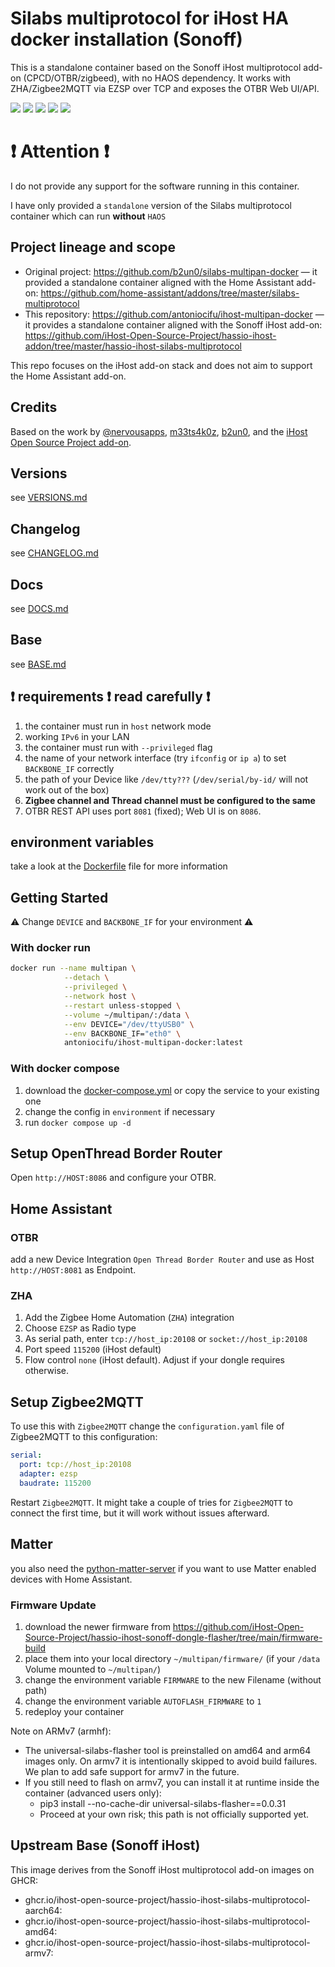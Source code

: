 # Silabs multiprotocol for iHost HA docker installation (Sonoff)

This is a standalone container based on the Sonoff iHost multiprotocol add-on (CPCD/OTBR/zigbeed), with no HAOS dependency. It works with ZHA/Zigbee2MQTT via EZSP over TCP and exposes the OTBR Web UI/API.

![](https://img.shields.io/github/license/antoniocifu/ihost-multipan-docker.svg)
![](https://img.shields.io/github/stars/antoniocifu/ihost-multipan-docker)
![](https://img.shields.io/docker/v/antoniocifu/ihost-multipan-docker)
![](https://img.shields.io/docker/pulls/antoniocifu/ihost-multipan-docker.svg)
![](https://img.shields.io/docker/image-size/antoniocifu/ihost-multipan-docker.svg)

# ❗ Attention ❗

I do not provide any support for the software running in this container.

I have only provided a `standalone` version of the Silabs multiprotocol container which can run **without** `HAOS`

## Project lineage and scope

- Original project: https://github.com/b2un0/silabs-multipan-docker — it provided a standalone container aligned with the Home Assistant add-on: https://github.com/home-assistant/addons/tree/master/silabs-multiprotocol
- This repository: https://github.com/antoniocifu/ihost-multipan-docker — it provides a standalone container aligned with the Sonoff iHost add-on: https://github.com/iHost-Open-Source-Project/hassio-ihost-addon/tree/master/hassio-ihost-silabs-multiprotocol

This repo focuses on the iHost add-on stack and does not aim to support the Home Assistant add-on.

## Credits

Based on the work by [@nervousapps](https://github.com/nervousapps/haDOCKERaddons/tree/master/silabs-multiprotocol/dockerCustom), [m33ts4k0z](https://github.com/m33ts4k0z/silabs-multipan-docker), [b2un0](https://github.com/b2un0/silabs-multipan-docker), and the [iHost Open Source Project add-on](https://github.com/iHost-Open-Source-Project/hassio-ihost-addon/tree/master/hassio-ihost-silabs-multiprotocol).

## Versions

see [VERSIONS.md](VERSIONS.md)

## Changelog

see [CHANGELOG.md](CHANGELOG.md)

## Docs

see [DOCS.md](DOCS.md)

## Base

see [BASE.md](BASE.md)

## ❗ requirements ❗ read carefully ❗

1. the container must run in `host` network mode
2. working `IPv6` in your LAN
3. the container must run with `--privileged` flag
4. the name of your network interface (try `ifconfig` or `ip a`) to set `BACKBONE_IF` correctly
5. the path of your Device like `/dev/tty???` (`/dev/serial/by-id/` will not work out of the box)
6. **Zigbee channel and Thread channel must be configured to the same**
7. OTBR REST API uses port `8081` (fixed); Web UI is on `8086`.

## environment variables

take a look at the [Dockerfile](Dockerfile) file for more information

## Getting Started

⚠️ Change `DEVICE` and `BACKBONE_IF` for your environment ⚠️

### With docker run

```bash
docker run --name multipan \
            --detach \
            --privileged \
            --network host \
            --restart unless-stopped \
            --volume ~/multipan/:/data \
            --env DEVICE="/dev/ttyUSB0" \
            --env BACKBONE_IF="eth0" \
            antoniocifu/ihost-multipan-docker:latest
```

### With docker compose

1. download the [docker-compose.yml](docker-compose.yml) or copy the service to your existing one
2. change the config in `environment` if necessary
3. run `docker compose up -d`

## Setup OpenThread Border Router

Open `http://HOST:8086` and configure your OTBR.

## Home Assistant

### OTBR

add a new Device Integration `Open Thread Border Router` and use as Host `http://HOST:8081` as Endpoint.

### ZHA

1. Add the Zigbee Home Automation (`ZHA`) integration
2. Choose `EZSP` as Radio type
3. As serial path, enter `tcp://host_ip:20108` or `socket://host_ip:20108`
4. Port speed `115200` (iHost default)
5. Flow control `none` (iHost default). Adjust if your dongle requires otherwise.

## Setup Zigbee2MQTT

To use this with `Zigbee2MQTT` change the `configuration.yaml` file of Zigbee2MQTT to this configuration:

```yaml
serial:
  port: tcp://host_ip:20108
  adapter: ezsp
  baudrate: 115200
```

Restart `Zigbee2MQTT`.
It might take a couple of tries for `Zigbee2MQTT` to connect the first time, but it will work without issues afterward.

## Matter

you also need the [python-matter-server](https://github.com/home-assistant-libs/python-matter-server) if you want to use Matter enabled devices with Home Assistant.

### Firmware Update

1. download the newer firmware from https://github.com/iHost-Open-Source-Project/hassio-ihost-sonoff-dongle-flasher/tree/main/firmware-build
2. place them into your local directory `~/multipan/firmware/` (if your `/data` Volume mounted to `~/multipan/`)
3. change the environment variable `FIRMWARE` to the new Filename (without path)
4. change the environment variable `AUTOFLASH_FIRMWARE` to `1`
5. redeploy your container

Note on ARMv7 (armhf):

- The universal-silabs-flasher tool is preinstalled on amd64 and arm64 images only. On armv7 it is intentionally skipped to avoid build failures. We plan to add safe support for armv7 in the future.
- If you still need to flash on armv7, you can install it at runtime inside the container (advanced users only):
  - pip3 install --no-cache-dir universal-silabs-flasher==0.0.31
  - Proceed at your own risk; this path is not officially supported yet.

## Upstream Base (Sonoff iHost)

This image derives from the Sonoff iHost multiprotocol add-on images on GHCR:

- ghcr.io/ihost-open-source-project/hassio-ihost-silabs-multiprotocol-aarch64:<tag>
- ghcr.io/ihost-open-source-project/hassio-ihost-silabs-multiprotocol-amd64:<tag>
- ghcr.io/ihost-open-source-project/hassio-ihost-silabs-multiprotocol-armv7:<tag>

